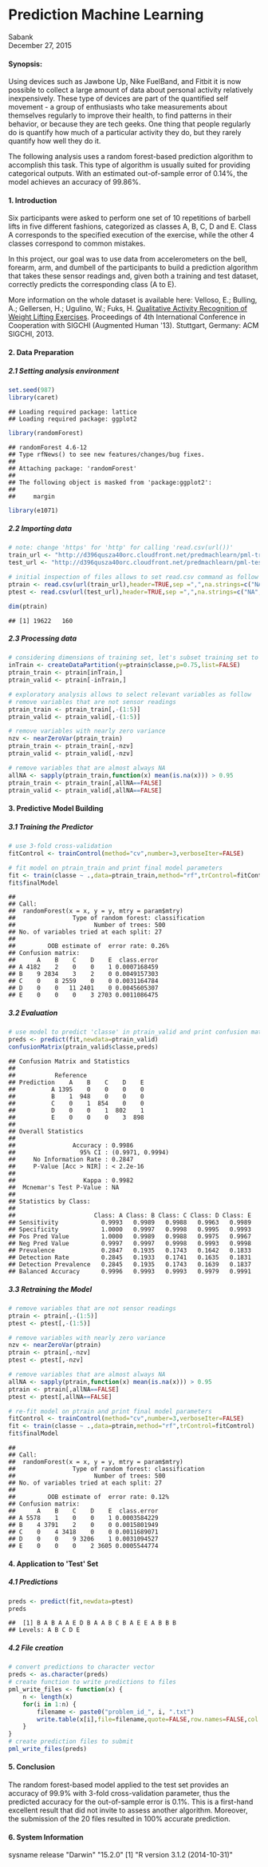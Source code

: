 # Prediction Machine Learning
Sabank  
December 27, 2015  

#### Synopsis:
Using devices such as Jawbone Up, Nike FuelBand, and Fitbit it is now possible to collect a large amount of data about personal activity relatively inexpensively. These type of devices are part of the quantified self movement - a group of enthusiasts who take measurements about themselves regularly to improve their health, to find patterns in their behavior, or because they are tech geeks. One thing that people regularly do is quantify how much of a particular activity they do, but they rarely quantify how well they do it.

The following analysis uses a random forest-based prediction algorithm to accomplish this task. This type of algorithm is usually suited for providing categorical outputs. With an estimated out-of-sample error of 0.14%, the model achieves an accuracy of 99.86%.

#### 1. Introduction
Six participants were asked to perform one set of 10 repetitions of barbell lifts in five different fashions, categorized as classes A, B, C, D and E. Class A corresponds to the specified execution of the exercise, while the other 4 classes correspond to common mistakes.

In this project, our goal was to use data from accelerometers on the bell, forearm, arm, and dumbell of the participants to build a prediction algorithm that takes these sensor readings and, given both a training and test dataset, correctly predicts the corresponding class (A to E).

More information on the whole dataset is available here: Velloso, E.; Bulling, A.; Gellersen, H.; Ugulino, W.; Fuks, H. [Qualitative Activity Recognition of Weight Lifting Exercises](http://groupware.les.inf.puc-rio.br/har). Proceedings of 4th International Conference in Cooperation with SIGCHI (Augmented Human '13). Stuttgart, Germany: ACM SIGCHI, 2013.

#### 2. Data Preparation
##### 2.1 Setting analysis environment

```r
set.seed(987)
library(caret)
```

```
## Loading required package: lattice
## Loading required package: ggplot2
```

```r
library(randomForest)
```

```
## randomForest 4.6-12
## Type rfNews() to see new features/changes/bug fixes.
## 
## Attaching package: 'randomForest'
## 
## The following object is masked from 'package:ggplot2':
## 
##     margin
```

```r
library(e1071)
```

##### 2.2 Importing data

```r
# note: change 'https' for 'http' for calling 'read.csv(url())'
train_url <- "http://d396qusza40orc.cloudfront.net/predmachlearn/pml-training.csv"
test_url <- "http://d396qusza40orc.cloudfront.net/predmachlearn/pml-testing.csv"

# initial inspection of files allows to set read.csv command as follow
ptrain <- read.csv(url(train_url),header=TRUE,sep =",",na.strings=c("NA","#DIV/0!",""))
ptest <- read.csv(url(test_url),header=TRUE,sep =",",na.strings=c("NA","#DIV/0!",""))

dim(ptrain)
```

```
## [1] 19622   160
```

##### 2.3 Processing data

```r
# considering dimensions of training set, let's subset training set to create a validation set for estimating the out-of-sample error, and let's partition this set with p=3/4
inTrain <- createDataPartition(y=ptrain$classe,p=0.75,list=FALSE)
ptrain_train <- ptrain[inTrain,]
ptrain_valid <- ptrain[-inTrain,]

# exploratory analysis allows to select relevant variables as follow
# remove variables that are not sensor readings
ptrain_train <- ptrain_train[,-(1:5)]
ptrain_valid <- ptrain_valid[,-(1:5)]

# remove variables with nearly zero variance
nzv <- nearZeroVar(ptrain_train)
ptrain_train <- ptrain_train[,-nzv]
ptrain_valid <- ptrain_valid[,-nzv]

# remove variables that are almost always NA
allNA <- sapply(ptrain_train,function(x) mean(is.na(x))) > 0.95
ptrain_train <- ptrain_train[,allNA==FALSE]
ptrain_valid <- ptrain_valid[,allNA==FALSE]
```

#### 3. Predictive Model Building
##### 3.1 Training the Predictor

```r
# use 3-fold cross-validation
fitControl <- trainControl(method="cv",number=3,verboseIter=FALSE)

# fit model on ptrain_train and print final model parameters
fit <- train(classe ~ .,data=ptrain_train,method="rf",trControl=fitControl)
fit$finalModel
```

```
## 
## Call:
##  randomForest(x = x, y = y, mtry = param$mtry) 
##                Type of random forest: classification
##                      Number of trees: 500
## No. of variables tried at each split: 27
## 
##         OOB estimate of  error rate: 0.26%
## Confusion matrix:
##      A    B    C    D    E  class.error
## A 4182    2    0    0    1 0.0007168459
## B    9 2834    3    2    0 0.0049157303
## C    0    8 2559    0    0 0.0031164784
## D    0    0   11 2401    0 0.0045605307
## E    0    0    0    3 2703 0.0011086475
```

##### 3.2 Evaluation

```r
# use model to predict 'classe' in ptrain_valid and print confusion matrix
preds <- predict(fit,newdata=ptrain_valid)
confusionMatrix(ptrain_valid$classe,preds)
```

```
## Confusion Matrix and Statistics
## 
##           Reference
## Prediction    A    B    C    D    E
##          A 1395    0    0    0    0
##          B    1  948    0    0    0
##          C    0    1  854    0    0
##          D    0    0    1  802    1
##          E    0    0    0    3  898
## 
## Overall Statistics
##                                           
##                Accuracy : 0.9986          
##                  95% CI : (0.9971, 0.9994)
##     No Information Rate : 0.2847          
##     P-Value [Acc > NIR] : < 2.2e-16       
##                                           
##                   Kappa : 0.9982          
##  Mcnemar's Test P-Value : NA              
## 
## Statistics by Class:
## 
##                      Class: A Class: B Class: C Class: D Class: E
## Sensitivity            0.9993   0.9989   0.9988   0.9963   0.9989
## Specificity            1.0000   0.9997   0.9998   0.9995   0.9993
## Pos Pred Value         1.0000   0.9989   0.9988   0.9975   0.9967
## Neg Pred Value         0.9997   0.9997   0.9998   0.9993   0.9998
## Prevalence             0.2847   0.1935   0.1743   0.1642   0.1833
## Detection Rate         0.2845   0.1933   0.1741   0.1635   0.1831
## Detection Prevalence   0.2845   0.1935   0.1743   0.1639   0.1837
## Balanced Accuracy      0.9996   0.9993   0.9993   0.9979   0.9991
```

##### 3.3 Retraining the Model

```r
# remove variables that are not sensor readings
ptrain <- ptrain[,-(1:5)]
ptest <- ptest[,-(1:5)]

# remove variables with nearly zero variance
nzv <- nearZeroVar(ptrain)
ptrain <- ptrain[,-nzv]
ptest <- ptest[,-nzv]

# remove variables that are almost always NA
allNA <- sapply(ptrain,function(x) mean(is.na(x))) > 0.95
ptrain <- ptrain[,allNA==FALSE]
ptest <- ptest[,allNA==FALSE]

# re-fit model on ptrain and print final model parameters
fitControl <- trainControl(method="cv",number=3,verboseIter=FALSE)
fit <- train(classe ~ .,data=ptrain,method="rf",trControl=fitControl)
fit$finalModel
```

```
## 
## Call:
##  randomForest(x = x, y = y, mtry = param$mtry) 
##                Type of random forest: classification
##                      Number of trees: 500
## No. of variables tried at each split: 27
## 
##         OOB estimate of  error rate: 0.12%
## Confusion matrix:
##      A    B    C    D    E  class.error
## A 5578    1    0    0    1 0.0003584229
## B    4 3791    2    0    0 0.0015801949
## C    0    4 3418    0    0 0.0011689071
## D    0    0    9 3206    1 0.0031094527
## E    0    0    0    2 3605 0.0005544774
```

#### 4. Application to 'Test' Set
##### 4.1 Predictions

```r
preds <- predict(fit,newdata=ptest)
preds
```

```
##  [1] B A B A A E D B A A B C B A E E A B B B
## Levels: A B C D E
```

##### 4.2 File creation

```r
# convert predictions to character vector
preds <- as.character(preds)
# create function to write predictions to files
pml_write_files <- function(x) {
    n <- length(x)
    for(i in 1:n) {
        filename <- paste0("problem_id_", i, ".txt")
        write.table(x[i],file=filename,quote=FALSE,row.names=FALSE,col.names=FALSE)
    }
}
# create prediction files to submit
pml_write_files(preds)
```

#### 5. Conclusion
The random forest-based model applied to the test set provides an accuracy of 99.9% with 3-fold cross-validation parameter, thus the predicted accuracy for the out-of-sample error is 0.1%. This is a first-hand excellent result that did not invite to assess another algorithm. Moreover, the submission of the 20 files resulted in 100% accurate prediction.

#### 6. System Information
 sysname  release 
"Darwin" "15.2.0" 
[1] "R version 3.1.2 (2014-10-31)"
